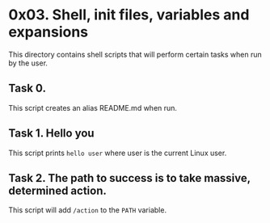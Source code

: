 # 0x03. Shell, init files, variables and expansions
This directory contains shell scripts that will perform certain tasks when run by the user.
 
## Task 0. <o>
This script creates an alias README.md when run.
 
## Task 1. Hello you
This script prints `hello user` where user is the current Linux user.

## Task 2. The path to success is to take massive, determined action.
This script will add `/action` to the `PATH` variable.
